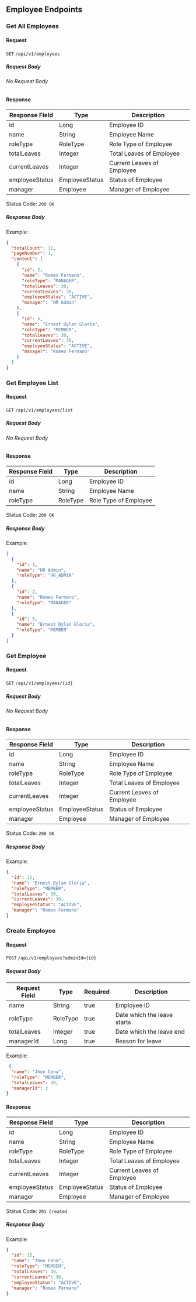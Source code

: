 ## Employee Endpoints

### Get All Employees

#### Request

`GET` `/api/v1/employees`

##### Request Body

###### No Request Body

#### Response

| Response Field | Type           | Description                |
|----------------|----------------|----------------------------|
| id             | Long           | Employee ID                |
| name           | String         | Employee Name              |
| roleType       | RoleType       | Role Type of Employee      |                                                                                                                                                                                                                                               
| totalLeaves    | Integer        | Total Leaves of Employee   |
| currentLeaves  | Integer        | Current Leaves of Employee |
| employeeStatus | EmployeeStatus | Status of Employee         |                   
| manager        | Employee       | Manager of Employee        | 

Status Code: `200 OK`

##### Response Body

Example:

```json
{
  "totalCount": 12,
  "pageNumber": 1,
  "content": [
    {
      "id": 2,
      "name": "Romeo Fermano",
      "roleType": "MANAGER",
      "totalLeaves": 30,
      "currentLeaves": 30,
      "employeeStatus": "ACTIVE",
      "manager": "HR Admin"
    },
    {
      "id": 5,
      "name": "Ernest Dylan Gloria",
      "roleType": "MEMBER",
      "totalLeaves": 30,
      "currentLeaves": 30,
      "employeeStatus": "ACTIVE",
      "manager": "Romeo Fermano"
    }
  ]
}
```

### Get Employee List

#### Request

`GET` `/api/v1/employees/list`

##### Request Body

###### No Request Body

#### Response

| Response Field | Type     | Description           |
|----------------|----------|-----------------------|
| id             | Long     | Employee ID           |
| name           | String   | Employee Name         |
| roleType       | RoleType | Role Type of Employee |

Status Code: `200 OK`

##### Response Body

Example:

```json
[
  {
    "id": 1,
    "name": "HR Admin",
    "roleType": "HR_ADMIN"
  },
  {
    "id": 2,
    "name": "Romeo Fermano",
    "roleType": "MANAGER"
  },
  {
    "id": 5,
    "name": "Ernest Dylan Gloria",
    "roleType": "MEMBER"
  }
]
```

### Get Employee

#### Request

`GET` `/api/v1/employees/{id}`

##### Request Body

###### No Request Body

#### Response

| Response Field | Type           | Description                |
|----------------|----------------|----------------------------|
| id             | Long           | Employee ID                |
| name           | String         | Employee Name              |
| roleType       | RoleType       | Role Type of Employee      |                                                                                                                                                                                                                                               
| totalLeaves    | Integer        | Total Leaves of Employee   |
| currentLeaves  | Integer        | Current Leaves of Employee |
| employeeStatus | EmployeeStatus | Status of Employee         |                   
| manager        | Employee       | Manager of Employee        | 

Status Code: `200 OK`

##### Response Body

Example:

```json
{
  "id": 12,
  "name": "Ernest Dylan Gloria",
  "roleType": "MEMBER",
  "totalLeaves": 30,
  "currentLeaves": 30,
  "employeeStatus": "ACTIVE",
  "manager": "Romeo Fermano"
}
```

### Create Employee

#### Request

`POST` `/api/v1/employees?adminId={id}`

##### Request Body

| Request Field | Type     | Required | Description                 |
|---------------|----------|----------|-----------------------------|
| name          | String   | true     | Employee ID                 |
| roleType      | RoleType | true     | Date which the leave starts |
| totalLeaves   | Integer  | true     | Date which the leave end    |
| managerId     | Long     | true     | Reason for leave            |

Example:

```json
 {
  "name": "Jhon Cena",
  "roleType": "MEMBER",
  "totalLeaves": 30,
  "managerId": 2
}
```

#### Response

| Response Field | Type           | Description                |
|----------------|----------------|----------------------------|
| id             | Long           | Employee ID                |
| name           | String         | Employee Name              |
| roleType       | RoleType       | Role Type of Employee      |                                                                                                                                                                                                                                               
| totalLeaves    | Integer        | Total Leaves of Employee   |
| currentLeaves  | Integer        | Current Leaves of Employee |
| employeeStatus | EmployeeStatus | Status of Employee         |                   
| manager        | Employee       | Manager of Employee        |

Status Code: `201 Created`

##### Response Body

Example:

```json
{
  "id": 15,
  "name": "Jhon Cena",
  "roleType": "MEMBER",
  "totalLeaves": 30,
  "currentLeaves": 30,
  "employeeStatus": "ACTIVE",
  "manager": "Romeo Fermano"
}
```